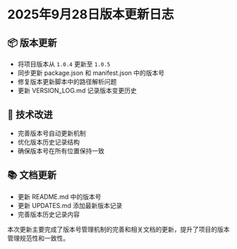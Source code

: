 # 2025年9月28日版本更新日志

## 📦 版本更新
- 将项目版本从 `1.0.4` 更新至 `1.0.5`
- 同步更新 package.json 和 manifest.json 中的版本号
- 修复版本更新脚本中的路径解析问题
- 更新 VERSION_LOG.md 记录版本变更历史

## 🔧 技术改进
- 完善版本号自动更新机制
- 优化版本历史记录结构
- 确保版本号在所有位置保持一致

## 📚 文档更新
- 更新 README.md 中的版本号
- 更新 UPDATES.md 添加最新版本记录
- 完善版本历史记录内容

本次更新主要完成了版本号管理机制的完善和相关文档的更新，提升了项目的版本管理规范性和一致性。